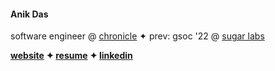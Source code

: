 #### Anik Das

software engineer @ [chronicle](https://chroniclehq.com) ✦ prev: gsoc '22 @ [sugar labs](https://github.com/sugarlabs)

**[website](https://anikd.com) ✦ [resume](https://anikd.com/resume) ✦ [linkedin](https://linkedin.com/in/sadn1ck)**
